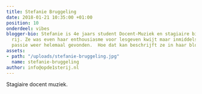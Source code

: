 ```yaml
---
title: Stefanie Bruggeling
date: 2018-01-21 10:35:00 +01:00
position: 10
onderdeel: vibes
blogger-bio: Stefanie is 4e jaars student Docent-Muziek en stagiaire bij Op de eerste
  rij. Ze was even haar enthousiasme voor lesgeven kwijt maar inmiddels heeft ze haar
  passie weer helemaal gevonden.  Hoe dat kan beschrijft ze in haar blog.
assets:
- path: "/uploads/stefanie-bruggeling.jpg"
  name: stefanie-bruggeling
author: info@opde1sterij.nl
---
```


Stagiaire docent muziek.
